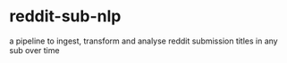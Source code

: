 # reddit-sub-nlp
a pipeline to ingest, transform and analyse reddit submission titles in any sub over time
